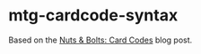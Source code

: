 # mtg-cardcode-syntax

Based on the [Nuts & Bolts: Card Codes](https://magic.wizards.com/en/articles/archive/making-magic/nuts-bolts-card-codes-2009-01-12) blog post.
